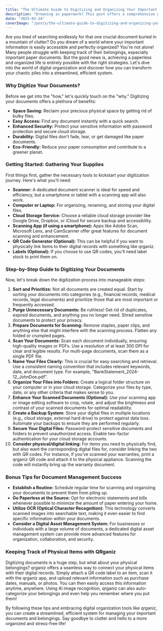 ```yaml
---
title: "The Ultimate Guide to Digitizing and Organizing Your Important Paper Documents"
description: "Drowning in paperwork? This post offers a comprehensive guide to digitizing your important documents, including scanning techniques, file naming conventions, and secure storage solutions, helping you create a paperless and organized life."
date: "2025-03-24"
coverImage: "/posts/the-ultimate-guide-to-digitizing-and-organizing-your-important-paper-documents/cover.jpg"
---
```


Are you tired of searching endlessly for that one crucial document buried in a mountain of clutter? Do you dream of a world where your important information is easily accessible and perfectly organized? You're not alone! Many people struggle with keeping track of their belongings, especially important paper documents. But the good news is, achieving a paperless and organized life is entirely possible with the right strategies. Let's dive into the world of digital organization and discover how you can transform your chaotic piles into a streamlined, efficient system.

### Why Digitize Your Documents?

Before we get into the "how," let's quickly touch on the "why." Digitizing your documents offers a plethora of benefits:

*   **Space Saving:** Reclaim your precious physical space by getting rid of bulky files.
*   **Easy Access:** Find any document instantly with a quick search.
*   **Enhanced Security:** Protect your sensitive information with password protection and secure cloud storage.
*   **Durability:** Digital files don't fade, tear, or get damaged like paper documents.
*   **Eco-Friendly:** Reduce your paper consumption and contribute to a greener planet.

### Getting Started: Gathering Your Supplies

First things first, gather the necessary tools to kickstart your digitization journey. Here's what you'll need:

*   **Scanner:** A dedicated document scanner is ideal for speed and efficiency, but a smartphone or tablet with a scanning app will also work.
*   **Computer or Laptop:** For organizing, renaming, and storing your digital files.
*   **Cloud Storage Service:** Choose a reliable cloud storage provider like Google Drive, Dropbox, or iCloud for secure backup and accessibility.
*   **Scanning App (if using a smartphone):** Apps like Adobe Scan, Microsoft Lens, and CamScanner offer great features for document scanning and enhancement.
*   **QR Code Generator (Optional):** This can be helpful if you want to physically link items to their digital records with something like qrganiz.
*   **Labels (Optional):** If you choose to use QR codes, you'll need label stock to print them on.

### Step-by-Step Guide to Digitizing Your Documents

Now, let's break down the digitization process into manageable steps:

1.  **Sort and Prioritize:** Not all documents are created equal. Start by sorting your documents into categories (e.g., financial records, medical records, legal documents) and prioritize those that are most important or frequently accessed.
2.  **Purge Unnecessary Documents:** Be ruthless! Get rid of duplicates, expired documents, and anything you no longer need. Shred sensitive documents to protect your privacy.
3.  **Prepare Documents for Scanning:** Remove staples, paper clips, and anything else that might interfere with the scanning process. Flatten any folded or crumpled pages.
4.  **Scan Your Documents:** Scan each document individually, ensuring high-quality images or PDFs. Use a resolution of at least 300 DPI for clear and legible results. For multi-page documents, scan them as a single PDF file.
5.  **Name Your Files Clearly:** This is crucial for easy searching and retrieval. Use a consistent naming convention that includes relevant keywords, date, and document type. For example, "BankStatement_2024-12_JohnDoe.pdf".
6.  **Organize Your Files into Folders:** Create a logical folder structure on your computer or in your cloud storage. Categorize your files by type, date, or any other criteria that makes sense to you.
7.  **Enhance Your Scanned Documents (Optional):** Use your scanning app or image editing software to crop, rotate, and adjust the brightness and contrast of your scanned documents for optimal readability.
8.  **Create a Backup System:** Store your digital files in multiple locations (e.g., cloud storage, external hard drive) to protect against data loss. Automate your backups to ensure they are performed regularly.
9.  **Secure Your Digital Files:** Password-protect sensitive documents and folders to prevent unauthorized access. Enable two-factor authentication for your cloud storage accounts.
10. **Consider physical/digital linking:** For items you need to physically find, but also want the corresponding digital files for, consider linking the two with QR codes. For instance, if you've scanned your warranties, print a qrganiz QR code and attach it to the physical appliance. Scanning the code will instantly bring up the warranty document.

### Bonus Tips for Document Management Success

*   **Establish a Routine:** Schedule regular time for scanning and organizing your documents to prevent them from piling up.
*   **Go Paperless at the Source:** Opt for electronic statements and bills whenever possible to minimize the amount of paper entering your home.
*   **Utilize OCR (Optical Character Recognition):** This technology converts scanned images into searchable text, making it even easier to find specific information within your documents.
*   **Consider a Digital Asset Management System:** For businesses or individuals with a large volume of documents, a dedicated digital asset management system can provide more advanced features for organization, collaboration, and security.

### Keeping Track of Physical Items with QRganiz

Digitizing documents is a huge step, but what about your physical belongings? qrganiz offers a seamless way to connect your physical items with their digital records. Simply attach a QR code label to an item, scan it with the qrganiz app, and upload relevant information such as purchase dates, manuals, or photos. You can then easily access this information anytime, anywhere. Using AI image recognition, qrganiz can also auto-categorize your belongings and even help you remember where you put them!

By following these tips and embracing digital organization tools like qrganiz, you can create a streamlined, efficient system for managing your important documents and belongings. Say goodbye to clutter and hello to a more organized and stress-free life!